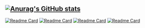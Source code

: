 
[![Anurag's GitHub stats](https://github-readme-stats.vercel.app/api?username=kamisaberi)](https://github.com/anuraghazra/github-readme-stats)
---
[![Readme Card](https://github-readme-stats.vercel.app/api/pin/?username=kamisaberi&repo=xtorch)](https://github.com/kamisaberi/xtorch)
[![Readme Card](https://github-readme-stats.vercel.app/api/pin/?username=kamisaberi&repo=xtorch-bridge)](https://github.com/kamisaberi/xtorch-bridge)
[![Readme Card](https://github-readme-stats.vercel.app/api/pin/?username=kamisaberi&repo=matlab-extended-stacked-plot)](https://github.com/kamisaberi/matlab-extended-stacked-plot)
[![Readme Card](https://github-readme-stats.vercel.app/api/pin/?username=kamisaberi&repo=svg-captcha-solver)](https://github.com/kamisaberi/svg-captcha-solver)
<!-- ![Top Langs](https://github-readme-stats.vercel.app/api/top-langs/?username=anuraghazra&langs_count=20)
[![Harlok's WakaTime stats](https://github-readme-stats.vercel.app/api/wakatime?username=kamisaberi)](https://github.com/kamisaberi/xtorch)-->
